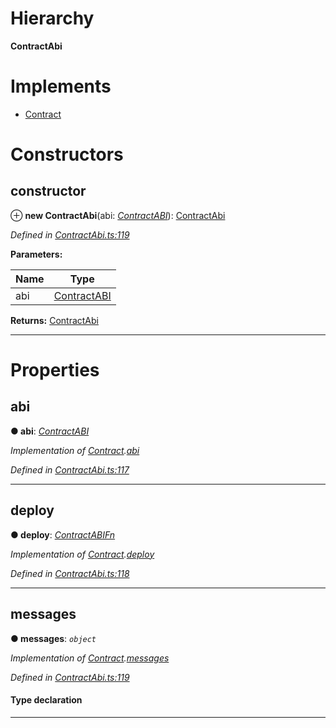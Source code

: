 

# Hierarchy

**ContractAbi**

# Implements

* [Contract](../interfaces/_contractabi_.contract.md)

# Constructors

<a id="constructor"></a>

##  constructor

⊕ **new ContractAbi**(abi: *[ContractABI](../modules/_contractabi_.md#contractabi-1)*): [ContractAbi](_contractabi_.contractabi.md)

*Defined in [ContractAbi.ts:119](https://github.com/polkadot-js/api/blob/4a22a43/packages/types/src/ContractAbi.ts#L119)*

**Parameters:**

| Name | Type |
| ------ | ------ |
| abi | [ContractABI](../modules/_contractabi_.md#contractabi-1) |

**Returns:** [ContractAbi](_contractabi_.contractabi.md)

___

# Properties

<a id="abi"></a>

##  abi

**● abi**: *[ContractABI](../modules/_contractabi_.md#contractabi-1)*

*Implementation of [Contract](../interfaces/_contractabi_.contract.md).[abi](../interfaces/_contractabi_.contract.md#abi)*

*Defined in [ContractAbi.ts:117](https://github.com/polkadot-js/api/blob/4a22a43/packages/types/src/ContractAbi.ts#L117)*

___
<a id="deploy"></a>

##  deploy

**● deploy**: *[ContractABIFn](../interfaces/_contractabi_.contractabifn.md)*

*Implementation of [Contract](../interfaces/_contractabi_.contract.md).[deploy](../interfaces/_contractabi_.contract.md#deploy)*

*Defined in [ContractAbi.ts:118](https://github.com/polkadot-js/api/blob/4a22a43/packages/types/src/ContractAbi.ts#L118)*

___
<a id="messages"></a>

##  messages

**● messages**: *`object`*

*Implementation of [Contract](../interfaces/_contractabi_.contract.md).[messages](../interfaces/_contractabi_.contract.md#messages)*

*Defined in [ContractAbi.ts:119](https://github.com/polkadot-js/api/blob/4a22a43/packages/types/src/ContractAbi.ts#L119)*

#### Type declaration

[index: `string`]: [ContractABIFn](../interfaces/_contractabi_.contractabifn.md)

___

